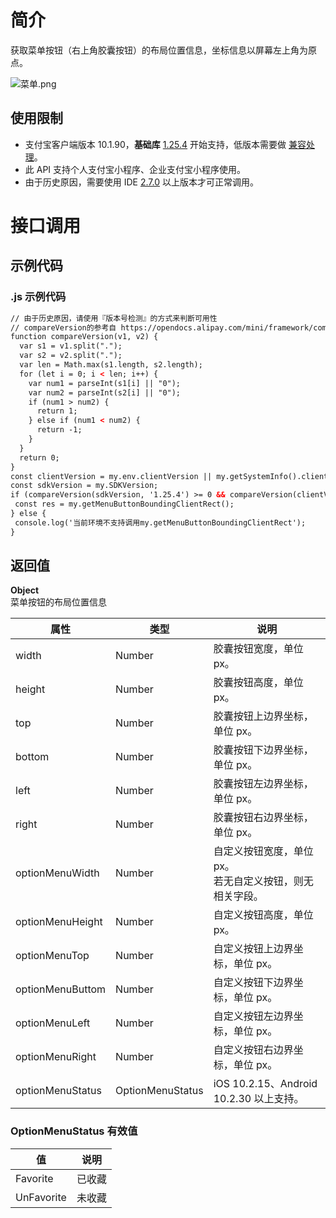 
# 简介
获取菜单按钮（右上角胶囊按钮）的布局位置信息，坐标信息以屏幕左上角为原点。

![菜单.png](https://cdn.nlark.com/yuque/0/2021/png/179989/1638855990915-c1522a27-33e7-45d0-9df6-187266b10ed5.png#align=left&display=inline&height=1082&margin=%5Bobject%20Object%5D&name=%E8%8F%9C%E5%8D%95.png&originHeight=2164&originWidth=1088&size=603496&status=done&style=none&width=544)

## 使用限制

- 支付宝客户端版本 10.1.90，**基础库** [1.25.4](https://opendocs.alipay.com/mini/framework/lib) 开始支持，低版本需要做 [兼容处理](https://docs.alipay.com/mini/framework/compatibility)。
- 此 API 支持个人支付宝小程序、企业支付宝小程序使用。
- 由于历史原因，需要使用 IDE [2.7.0](https://opendocs.alipay.com/mini/ide/download) 以上版本才可正常调用。

# 接口调用

## 示例代码

### .js 示例代码
```html
// 由于历史原因，请使用『版本号检测』的方式来判断可用性
// compareVersion的参考自 https://opendocs.alipay.com/mini/framework/compatibility
function compareVersion(v1, v2) {
  var s1 = v1.split(".");
  var s2 = v2.split(".");
  var len = Math.max(s1.length, s2.length);
  for (let i = 0; i < len; i++) {
    var num1 = parseInt(s1[i] || "0");
    var num2 = parseInt(s2[i] || "0");
    if (num1 > num2) {
      return 1;
    } else if (num1 < num2) {
      return -1;
    }
  }
  return 0;
}
const clientVersion = my.env.clientVersion || my.getSystemInfo().clientVersion;
const sdkVersion = my.SDKVersion;
if (compareVersion(sdkVersion, '1.25.4') >= 0 && compareVersion(clientVersion, '10.1.90') >= 0) {
 const res = my.getMenuButtonBoundingClientRect();
} else {
 console.log('当前环境不支持调用my.getMenuButtonBoundingClientRect');
}
```

## 返回值
**Object**<br />菜单按钮的布局位置信息

| **属性** | **类型** | **说明** |
| --- | --- | --- |
| width | Number | 胶囊按钮宽度，单位 px。 |
| height | Number | 胶囊按钮高度，单位 px。 |
| top | Number | 胶囊按钮上边界坐标，单位 px。 |
| bottom | Number | 胶囊按钮下边界坐标，单位 px。 |
| left | Number | 胶囊按钮左边界坐标，单位 px。 |
| right | Number | 胶囊按钮右边界坐标，单位 px。 |
| optionMenuWidth | Number | 自定义按钮宽度，单位 px。<br />若无自定义按钮，则无相关字段。 |
| optionMenuHeight | Number | 自定义按钮高度，单位 px。 |
| optionMenuTop | Number | 自定义按钮上边界坐标，单位 px。 |
| optionMenuButtom | Number | 自定义按钮下边界坐标，单位 px。 |
| optionMenuLeft | Number | 自定义按钮左边界坐标，单位 px。 |
| optionMenuRight | Number | 自定义按钮右边界坐标，单位 px。 |
| optionMenuStatus | OptionMenuStatus | iOS 10.2.15、Android 10.2.30 以上支持。 |


### OptionMenuStatus 有效值
| **值** | **说明** |
| --- | --- |
| Favorite | 已收藏 |
| UnFavorite | 未收藏 |
